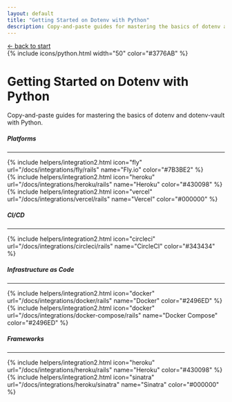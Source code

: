 ```yaml
---
layout: default
title: "Getting Started on Dotenv with Python"
description: Copy-and-paste guides for mastering the basics of dotenv and dotenv-vault in Python.
---
```


<div class="container">
  <div class="row">
    <div class="col-lg-10 offset-lg-1">
      <a href="/start">&larr; back to start</a> 
    </div>
  </div>
  <div class="row text-center">
    <div class="col">
      {% include icons/python.html width="50" color="#3776AB" %}
      <h1 class="fw-extrabold mt-2 lh-1">Getting Started on Dotenv with Python</h1>
      <div class="row">
        <div class="col-lg-10 offset-lg-1">
          <p class="lead text-body-tertiary mt-2 mb-4">Copy-and-paste guides for mastering the basics of dotenv and <span class="fw-extrabold">dotenv-vault</span> with Python.</p>
        </div>
      </div>
    </div>
  </div>
</div>

<div class="container mb-5">
  <div class="row">
    <div class="col-lg-10 offset-lg-1">
      <div class="row">
        <div class="col col-auto d-flex align-items-center">
          <h5 class="fw-extrabold">Platforms</h5>
        </div>
        <div class="col">
          <div class="text-body-tertiary">
            <hr/>
          </div>
        </div>
      </div>
      <div class="row">
        <div class="col-6 col-lg-3 d-flex align-items-center">
          {% include helpers/integration2.html icon="fly" url="/docs/integrations/fly/rails" name="Fly.io" color="#7B3BE2" %}
        </div>
        <div class="col-6 col-lg-3 d-flex align-items-center">
          {% include helpers/integration2.html icon="heroku" url="/docs/integrations/heroku/rails" name="Heroku" color="#430098" %}
        </div>
        <div class="col-6 col-lg-3 d-flex align-items-center">
          {% include helpers/integration2.html icon="vercel" url="/docs/integrations/vercel/rails" name="Vercel" color="#000000" %}
        </div>
      </div>
      <div class="row mt-5">
        <div class="col col-auto d-flex align-items-center">
          <h5 class="fw-extrabold">CI/CD</h5>
        </div>
        <div class="col">
          <div class="text-body-tertiary">
            <hr/>
          </div>
        </div>
      </div>
      <div class="row">
        <div class="col-6 col-lg-3 d-flex align-items-center">
          {% include helpers/integration2.html icon="circleci" url="/docs/integrations/circleci/rails" name="CircleCI" color="#343434" %}
        </div>
      </div>
      <div class="row mt-5">
        <div class="col col-auto d-flex align-items-center">
          <h5 class="fw-extrabold">Infrastructure as Code</h5>
        </div>
        <div class="col">
          <div class="text-body-tertiary">
            <hr/>
          </div>
        </div>
      </div>
      <div class="row">
        <div class="col-6 col-lg-3 d-flex align-items-center">
          {% include helpers/integration2.html icon="docker" url="/docs/integrations/docker/rails" name="Docker" color="#2496ED" %}
        </div>
        <div class="col-6 col-lg-3 d-flex align-items-center">
          {% include helpers/integration2.html icon="docker" url="/docs/integrations/docker-compose/rails" name="Docker Compose" color="#2496ED" %}
        </div>
      </div>
      <div class="row mt-5">
        <div class="col col-auto d-flex align-items-center">
          <h5 class="fw-extrabold">Frameworks</h5>
        </div>
        <div class="col">
          <div class="text-body-tertiary">
            <hr/>
          </div>
        </div>
      </div>
      <div class="row">
        <div class="col-6 col-lg-3 d-flex align-items-center">
          {% include helpers/integration2.html icon="heroku" url="/docs/integrations/heroku/rails" name="Heroku" color="#430098" %}
        </div>
        <div class="col-6 col-lg-3 d-flex align-items-center">
          {% include helpers/integration2.html icon="sinatra" url="/docs/integrations/heroku/sinatra" name="Sinatra" color="#000000" %}
        </div>
      </div>
    </div>
  </div>
</div>
